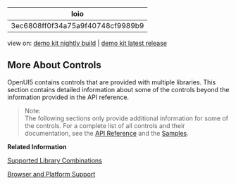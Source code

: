 <!-- loio3ec6808ff0f34a75a9f40748cf9989b9 -->

| loio |
| -----|
| 3ec6808ff0f34a75a9f40748cf9989b9 |

<div id="loio">

view on: [demo kit nightly build](https://openui5nightly.hana.ondemand.com/#/topic/3ec6808ff0f34a75a9f40748cf9989b9) | [demo kit latest release](https://openui5.hana.ondemand.com/#/topic/3ec6808ff0f34a75a9f40748cf9989b9)</div>

## More About Controls

OpenUI5 contains controls that are provided with multiple libraries. This section contains detailed information about some of the controls beyond the information provided in the API reference.

> Note:  
> The following sections only provide additional information for some of the controls. For a complete list of all controls and their documentation, see the [API Reference](https://openui5.hana.ondemand.com/#/api) and the [Samples](https://openui5.hana.ondemand.com/#/controls). 

**Related Information**  


[Supported Library Combinations](Supported_Library_Combinations_363cd16.md)

[Browser and Platform Support](Browser_and_Platform_Support_74b59ef.md)

